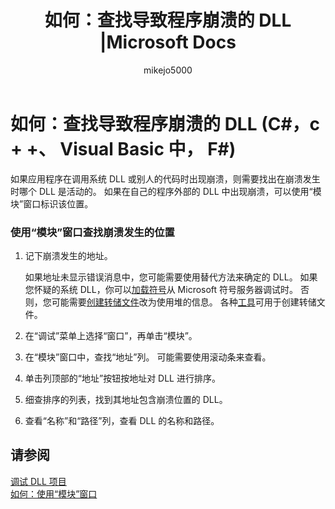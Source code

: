 ﻿---
title: 如何：查找导致程序崩溃的 DLL |Microsoft Docs
ms.date: 11/04/2016
ms.topic: conceptual
f1_keywords:
- vs.debug.dll
dev_langs:
- CSharp
- VB
- FSharp
- C++
helpviewer_keywords:
- debugger, DLL crashes
- Module List dialog box
- errors [debugger], DLL crashes
- Modules window
- debugging [Visual Studio], DLL crashes
- DLLs, load order of
ms.assetid: ecf62568-8b65-4a41-b8a4-e962ff2dfb71
author: mikejo5000
ms.author: mikejo
manager: douge
ms.workload:
- multiple
ms.openlocfilehash: 7726c7fff2f747fcde3fe62bcdcc0866b375728d
ms.sourcegitcommit: 37fb7075b0a65d2add3b137a5230767aa3266c74
ms.translationtype: MTE95
ms.contentlocale: zh-CN
ms.lasthandoff: 01/02/2019
ms.locfileid: "53879116"
---
# <a name="how-to-find-which-dll-your-program-crashed-in-c-c-visual-basic-f"></a>如何：查找导致程序崩溃的 DLL (C#，c + +、 Visual Basic 中， F#)
  
 如果应用程序在调用系统 DLL 或别人的代码时出现崩溃，则需要找出在崩溃发生时哪个 DLL 是活动的。 如果在自己的程序外部的 DLL 中出现崩溃，可以使用“模块”窗口标识该位置。  
  
### <a name="to-find-where-a-crash-occurred-using-the-modules-window"></a>使用“模块”窗口查找崩溃发生的位置  
  
1.  记下崩溃发生的地址。

    如果地址未显示错误消息中，您可能需要使用替代方法来确定的 DLL。 如果您怀疑的系统 DLL，你可以[加载符号](../debugger/specify-symbol-dot-pdb-and-source-files-in-the-visual-studio-debugger.md)从 Microsoft 符号服务器调试时。 否则，您可能需要[创建转储文件](../debugger/using-dump-files.md)改为使用堆的信息。 各种[工具](https://blogs.msdn.microsoft.com/andrehal/2009/12/31/what-is-a-dump-and-how-do-i-create-one/)可用于创建转储文件。
  
2.  在“调试”菜单上选择“窗口”，再单击“模块”。  
  
3.  在“模块”窗口中，查找“地址”列。 可能需要使用滚动条来查看。  
  
4.  单击列顶部的“地址”按钮按地址对 DLL 进行排序。  
  
5.  细查排序的列表，找到其地址包含崩溃位置的 DLL。  
  
6.  查看“名称”和“路径”列，查看 DLL 的名称和路径。  
  
## <a name="see-also"></a>请参阅  
 [调试 DLL 项目](../debugger/debugging-dll-projects.md)   
 [如何：使用“模块”窗口](../debugger/how-to-use-the-modules-window.md)
